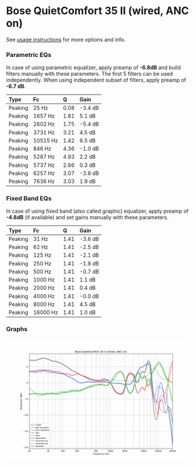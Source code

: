 # Bose QuietComfort 35 II (wired, ANC on)
See [usage instructions](https://github.com/jaakkopasanen/AutoEq#usage) for more options and info.

### Parametric EQs
In case of using parametric equalizer, apply preamp of **-6.8dB** and build filters manually
with these parameters. The first 5 filters can be used independently.
When using independent subset of filters, apply preamp of **-6.7 dB**.

| Type    | Fc       |    Q | Gain    |
|:--------|:---------|:-----|:--------|
| Peaking | 25 Hz    | 0.08 | -3.4 dB |
| Peaking | 1657 Hz  | 1.81 | 5.1 dB  |
| Peaking | 2602 Hz  | 1.75 | -5.4 dB |
| Peaking | 3731 Hz  | 3.21 | 4.5 dB  |
| Peaking | 10515 Hz | 1.42 | 6.5 dB  |
| Peaking | 846 Hz   | 4.36 | -1.0 dB |
| Peaking | 5287 Hz  | 4.93 | 2.2 dB  |
| Peaking | 5737 Hz  | 2.66 | 0.3 dB  |
| Peaking | 6257 Hz  | 3.07 | -3.8 dB |
| Peaking | 7636 Hz  | 3.03 | 1.9 dB  |

### Fixed Band EQs
In case of using fixed band (also called graphic) equalizer, apply preamp of **-4.8dB**
(if available) and set gains manually with these parameters.

| Type    | Fc       |    Q | Gain    |
|:--------|:---------|:-----|:--------|
| Peaking | 31 Hz    | 1.41 | -3.6 dB |
| Peaking | 62 Hz    | 1.41 | -2.5 dB |
| Peaking | 125 Hz   | 1.41 | -2.1 dB |
| Peaking | 250 Hz   | 1.41 | -1.8 dB |
| Peaking | 500 Hz   | 1.41 | -0.7 dB |
| Peaking | 1000 Hz  | 1.41 | 1.1 dB  |
| Peaking | 2000 Hz  | 1.41 | 0.4 dB  |
| Peaking | 4000 Hz  | 1.41 | -0.0 dB |
| Peaking | 8000 Hz  | 1.41 | 4.5 dB  |
| Peaking | 16000 Hz | 1.41 | 1.0 dB  |

### Graphs
![](./Bose%20QuietComfort%2035%20II%20(wired,%20ANC%20on).png)